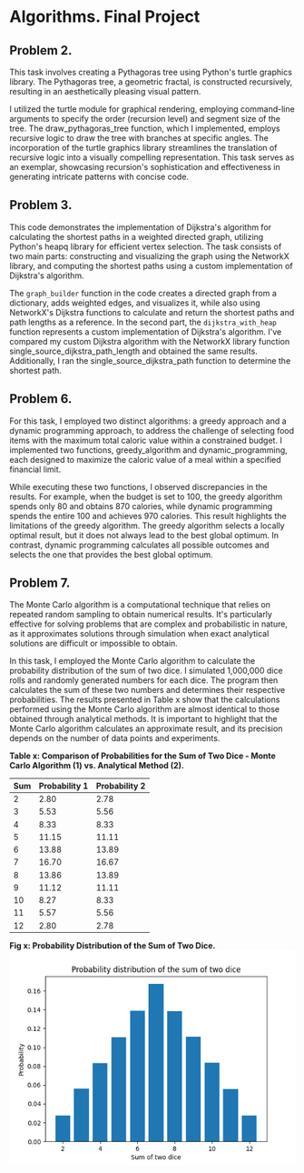 # Algorithms. Final Project

## Problem 2.

This task involves creating a Pythagoras tree using Python's turtle graphics library. The Pythagoras tree, a geometric fractal, is constructed recursively, resulting in an aesthetically pleasing visual pattern.

I utilized the turtle module for graphical rendering, employing command-line arguments to specify the order (recursion level) and segment size of the tree. The draw_pythagoras_tree function, which I implemented, employs recursive logic to draw the tree with branches at specific angles. The incorporation of the turtle graphics library streamlines the translation of recursive logic into a visually compelling representation. This task serves as an exemplar, showcasing recursion's sophistication and effectiveness in generating intricate patterns with concise code.

## Problem 3.

This code demonstrates the implementation of Dijkstra's algorithm for calculating the shortest paths in a weighted directed graph, utilizing Python's heapq library for efficient vertex selection. The task consists of two main parts: constructing and visualizing the graph using the NetworkX library, and computing the shortest paths using a custom implementation of Dijkstra's algorithm.

The `graph_builder` function in the code creates a directed graph from a dictionary, adds weighted edges, and visualizes it, while also using NetworkX's Dijkstra functions to calculate and return the shortest paths and path lengths as a reference. In the second part, the `dijkstra_with_heap` function represents a custom implementation of Dijkstra's algorithm. I've compared my custom Dijkstra algorithm with the NetworkX library function single_source_dijkstra_path_length and obtained the same results. Additionally, I ran the single_source_dijkstra_path function to determine the shortest path.

## Problem 6.

For this task, I employed two distinct algorithms: a greedy approach and a dynamic programming approach, to address the challenge of selecting food items with the maximum total caloric value within a constrained budget. I implemented two functions, greedy_algorithm and dynamic_programming, each designed to maximize the caloric value of a meal within a specified financial limit.

While executing these two functions, I observed discrepancies in the results. For example, when the budget is set to 100, the greedy algorithm spends only 80 and obtains 870 calories, while dynamic programming spends the entire 100 and achieves 970 calories. This result highlights the limitations of the greedy algorithm. The greedy algorithm selects a locally optimal result, but it does not always lead to the best global optimum. In contrast, dynamic programming calculates all possible outcomes and selects the one that provides the best global optimum.

## Problem 7.

The Monte Carlo algorithm is a computational technique that relies on repeated random sampling to obtain numerical results. It's particularly effective for solving problems that are complex and probabilistic in nature, as it approximates solutions through simulation when exact analytical solutions are difficult or impossible to obtain.

In this task, I employed the Monte Carlo algorithm to calculate the probability distribution of the sum of two dice. I simulated 1,000,000 dice rolls and randomly generated numbers for each dice. The program then calculates the sum of these two numbers and determines their respective probabilities. The results presented in Table x show that the calculations performed using the Monte Carlo algorithm are almost identical to those obtained through analytical methods. It is important to highlight that the Monte Carlo algorithm calculates an approximate result, and its precision depends on the number of data points and experiments.

**Table x: Comparison of Probabilities for the Sum of Two Dice - Monte Carlo Algorithm (1) vs. Analytical Method (2).**

| Sum | Probability 1 | Probability 2 |
| --- | ------------- | ------------- |
| 2   | 2.80          | 2.78          |
| 3   | 5.53          | 5.56          |
| 4   | 8.33          | 8.33          |
| 5   | 11.15         | 11.11         |
| 6   | 13.88         | 13.89         |
| 7   | 16.70         | 16.67         |
| 8   | 13.86         | 13.89         |
| 9   | 11.12         | 11.11         |
| 10  | 8.27          | 8.33          |
| 11  | 5.57          | 5.56          |
| 12  | 2.80          | 2.78          |

**Fig x: Probability Distribution of the Sum of Two Dice.**
![Probability Distribution of the Sum of Two Dice](ex7.png)
